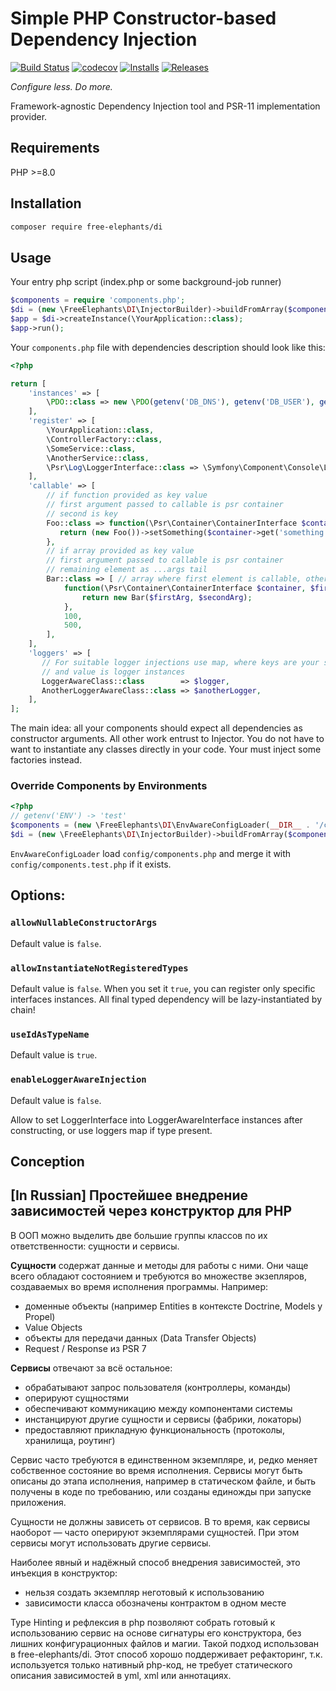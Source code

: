 # Simple PHP Constructor-based Dependency Injection

[![Build Status](https://github.com/FreeElephants/php-di/workflows/CI/badge.svg)](https://github.com/FreeElephants/php-di/actions)
[![codecov](https://codecov.io/gh/FreeElephants/php-di/branch/master/graph/badge.svg)](https://codecov.io/gh/FreeElephants/php-di)
[![Installs](https://img.shields.io/packagist/dt/free-elephants/di.svg)](https://packagist.org/packages/free-elephants/di)
[![Releases](https://img.shields.io/packagist/v/free-elephants/di.svg)](https://github.com/FreeElephants/php-di/releases)

_Configure less. Do more._  

Framework-agnostic Dependency Injection tool and PSR-11 implementation provider. 

## Requirements

PHP >=8.0

## Installation

```bash
composer require free-elephants/di
```

## Usage

Your entry php script (index.php or some background-job runner)
```php
$components = require 'components.php';
$di = (new \FreeElephants\DI\InjectorBuilder)->buildFromArray($components);
$app = $di->createInstance(\YourApplication::class);
$app->run();
```

Your `components.php` file with dependencies description should look like this:

```php
<?php

return [
    'instances' => [
        \PDO::class => new \PDO(getenv('DB_DNS'), getenv('DB_USER'), getenv('DB_PASS')),
    ],
    'register' => [
        \YourApplication::class,
        \ControllerFactory::class,
        \SomeService::class,
        \AnotherService::class,
        \Psr\Log\LoggerInterface::class => \Symfony\Component\Console\Logger\ConsoleLogger::class,
    ],
    'callable' => [ 
        // if function provided as key value
        // first argument passed to callable is psr container
        // second is key
        Foo::class => function(\Psr\Container\ContainerInterface $container, string $key) {
           return (new Foo())->setSomething($container->get('something'));
        },
        // if array provided as key value
        // first argument passed to callable is psr container
        // remaining element as ...args tail
        Bar::class => [ // array where first element is callable, other is values for last arguments
            function(\Psr\Container\ContainerInterface $container, $firstArg, string $secondArg) {
                return new Bar($firstArg, $secondArg);
            },
            100,
            500,
        ],       
    ],
    'loggers' => [
       // For suitable logger injections use map, where keys are your services, that implement LoggerAwareInterface
       // and value is logger instances
       LoggerAwareClass::class        => $logger,
       AnotherLoggerAwareClass::class => $anotherLogger,
    ],   
];
```

The main idea: all your components should expect all dependencies as constructor arguments.  All other work entrust to Injector.
You do not have to want to instantiate any classes directly in your code. Your must inject some factories instead.   

### Override Components by Environments

```php
<?php
// getenv('ENV') -> 'test'
$components = (new \FreeElephants\DI\EnvAwareConfigLoader(__DIR__ . '/config', 'ENV'))->readConfig('components');
$di = (new \FreeElephants\DI\InjectorBuilder)->buildFromArray($components);
```

`EnvAwareConfigLoader` load `config/components.php` and merge it with `config/components.test.php` if it exists.

## Options:

### `allowNullableConstructorArgs`

Default value is `false`.  

### `allowInstantiateNotRegisteredTypes` 

Default value is `false`. When you set it `true`, you can register only specific interfaces instances. 
All final typed dependency will be lazy-instantiated by chain!  

### `useIdAsTypeName`

Default value is `true`. 

### `enableLoggerAwareInjection`

Default value is `false`.

Allow to set LoggerInterface into LoggerAwareInterface instances after constructing, or use loggers map if type present.   

## Conception

## [In Russian] Простейшее внедрение зависимостей через конструктор для PHP 

В ООП можно выделить две большие группы классов по их ответственности: сущности и сервисы. 

**Сущности** содержат данные и  методы для работы с ними. 
Они чаще всего обладают состоянием и требуются во множестве экзепляров, создаваемых во время исполнения программы. 
Например:
- доменные объекты (например Entities в контексте Doctrine, Models у Propel)
- Value Objects
- объекты для передачи данных (Data Transfer Objects)
- Request / Response из PSR 7

**Сервисы** отвечают за всё остальное: 
- обрабатывают запрос пользователя (контроллеры, команды)
- оперируют сущностями
- обеспечивают коммуникацию между компонентами системы
- инстанцируют другие сущности и сервисы (фабрики, локаторы)
- предоставляют прикладную функциональность (протоколы, хранилища, роутинг) 

Сервис часто требуются в единственном экземпляре, и, редко меняет собственное состояние во время исполнения. 
Сервисы могут быть описаны до этапа исполнения, например в статическом файле, и быть получены в коде по требованию, или созданы единожды при запуске приложения. 

Сущности не должны зависеть от сервисов. В то время, как сервисы наоборот — часто оперируют экземплярами сущностей. 
При этом сервисы могут использовать другие сервисы. 

Наиболее явный и надёжный способ внедрения зависимостей, это инъекция в конструктор:
- нельзя создать экземпляр неготовый к использованию
- зависимости класса обозначены контрактом в одном месте

Type Hinting и рефлексия в php позволяют собрать готовый к использованию сервис на основе сигнатуры его конструктора, без лишних конфигурационных файлов и магии. 
Такой подход использован в free-elephants/di. 
Этот способ хорошо поддерживает рефакторинг, т.к. используется только нативный php-код, не требует статического описания зависимостей в yml, xml или аннотациях. 
